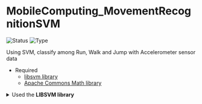 # MobileComputing_MovementRecognitionSVM
![Status](https://img.shields.io/badge/status-ongoing-orange.svg)
![Type](https://img.shields.io/badge/type-academic-yellow.svg)

Using SVM, classify among Run, Walk and Jump with Accelerometer sensor data

- Required
  -  [libsvm library](https://github.com/cjlin1/libsvm/tree/master/java)
  -  [Apache Commons Math library](http://commons.apache.org/proper/commons-math/download_math.cgi)

<details>
  <summary> Used the <b>LIBSVM library</b> </summary> 
  <p>
    <table>
      <tbody>
        <tr>
          <td>Author</td>
          <td>Chang, Chih-Chung and Lin, Chih-Jen</td>
        </tr>
        <tr>
          <td>Title</td>
          <td>LIBSVM: A library for support vector machines</td>
        </tr>
        <tr>
          <td>Journal</td>
          <td>ACM Transactions on Intelligent Systems and Technology
            <table>
              <tbody>
                <tr>
                  <th>Pages</th>
                  <th>Volume</th>
                  <th>Issue</th>
                  <th>Year</th>
                </tr>
                <tr>
                  <td>27:1--27:27</td>
                  <td>2</td>
                  <td>3</td>
                  <td>2011</td>
                </tr>
              </tbody>
            </table>
          </td>
        </tr>
        <tr>
          <td colspan="2">Software available at http://www.csie.ntu.edu.tw/~cjlin/libsvm</td>
        </tr>
      </tbody>
    </table>
  </p>
</details>
